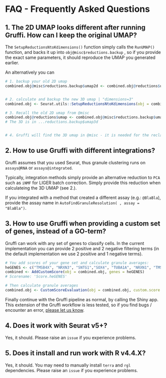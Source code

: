 # FAQ -  Frequently Asked Questions



## 1. The 2D UMAP looks different after running Gruffi. How can I keep the original UMAP?

The `SetupReductionsNtoKdimensions()` function simply calls the `RunUMAP()` function, and backs it up into `obj@misc$reductions.backup` , so if you provide the exact same parameters, it should reproduce the UMAP you generated earlier.

An alternatively you can 

```R
# 1. backup your old 2D umap
combined.obj@misc$reductions.backup$umap2d <- combined.obj@reductions$umap


# 2. calculate and backup the new 3D umap | "dimensions=3"
combined.obj <- Seurat.utils::SetupReductionsNtoKdimensions(obj = combined.obj, nPCs = 50, dimensions=3, reduction="umap")

# 3. Recall the old 2D umap from @misc
combined.obj@reductions$umap <- combined.obj@misc$reductions.backup$umap2d
# The 3D is in ...reductions.backup$umap3d


# 4. Gruffi will find the 3D umap in @misc - it is needed for the reclassification step.
```




## 2. How to use Gruffi with different integrations?

Gruffi assumes that you used Seurat, thus granule clustering runs on `assays@RNA` or  `assays@integrated`. 

Typically, integration methods simply provide an alternative reduction to `PCA` such as  `iNMF` for LIGER batch correction. Simply provide this reduction when calculateing the 3D UMAP (see 2.).

If you integrated with a method that created a different assay (e.g.: `@BlaBla`), provide the assay name in `AutoFindGranuleResolution( , assay = "BlaBla")`.




## 3. How to use Gruffi when providing a custom set of genes, instead of a GO-term?

Gruffi can work with any set of genes to classify cells. In the current implementation you can provide 2 positive and 2 negative filtering terms (in the default implementation we use 2 positive and 1 negative terms).
```r
# You add scores of your gene set and calculate granule averages:
heGENES <- c("TMSB4X", "NRXN3", "SNTG1","SOX4", "TUBA1A", "NRXN1", "TMSB10", "ACTG1", "ROBO2","ACTB")
combined <- AddCustomScore(obj = combined.obj, genes = heGENES)
# Scorename: 'Score.heGENES'

# Then calculate granule averages
combined.obj <- CustomScoreEvaluation(obj = combined.obj, custom.score.name = 'Score.heGENES')
```

Finally continue with the Gruffi pipeline as normal, by calling the Shiny app. This extension of the Gruffi workflow is less tested, so if you find bugs / encounter an error, [please let us know](https://github.com/jn-goe/gruffi/issues).


## 4. Does it work with Seurat v5+?

Yes, it should. Please  raise an `issue` if you experience problems.

## 5. Does it install and run work with R v4.4.X?

Yes, it should. You may need to manually install `terra` and `rgl` dependencies.
Please  raise an `issue` if you experience problems.

